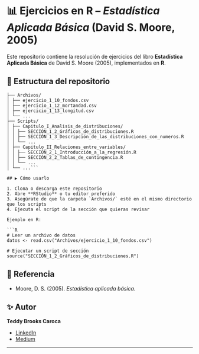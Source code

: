 # 📊 Ejercicios en R – *Estadística Aplicada Básica* (David S. Moore, 2005)

Este repositorio contiene la resolución de ejercicios del libro **Estadística Aplicada Básica** de David S. Moore (2005), implementados en **R**.

## 📂 Estructura del repositorio

```
├── Archivos/
│ ├── ejercicio_1_10_fondos.csv
│ ├── ejercicio_1_12_mortandad.csv
│ ├── ejercicio_1_13_longitud.csv
│ └── ...
├── Scripts/
│ ├── Capitulo_I_Analisis_de_distribuciones/
│ │ ├── SECCIÓN_1_2_Gráficos_de_distribuciones.R
│ │ ├── SECCIÓN_1_3_Descripción_de_las_distribuciones_con_numeros.R
│ │ └── ...
│ ├── Capitulo_II_Relaciones_entre_variables/
│ │ ├── SECCIÓN_2_1_Introducción_a_la_regresión.R
│ │ ├── SECCIÓN_2_2_Tablas_de_contingencia.R
│ │ └── ...
│ └── ...```

## ▶️ Cómo usarlo

1. Clona o descarga este repositorio
2. Abre **RStudio** o tu editor preferido
3. Asegúrate de que la carpeta `Archivos/` esté en el mismo directorio que los scripts
4. Ejecuta el script de la sección que quieras revisar

Ejemplo en R:

```R
# Leer un archivo de datos
datos <- read.csv("Archivos/ejercicio_1_10_fondos.csv")

# Ejecutar un script de sección
source("SECCIÓN_1_2_Gráficos_de_distribuciones.R")
```

## 📖 Referencia

- Moore, D. S. (2005). *Estadística aplicada básica*.

## ✨ Autor

**Teddy Brooks Caroca**

- [LinkedIn](https://www.linkedin.com/in/teddy-brooks-caroca/)
- [Medium](https://medium.com/@brooks.teddy)

---



